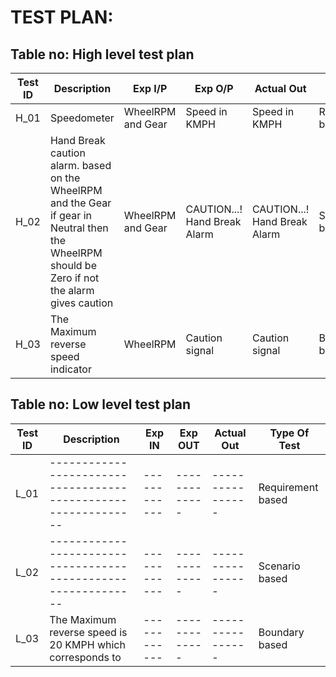 # TEST PLAN:

## Table no: High level test plan

| **Test ID** | **Description**                                              | **Exp I/P** | **Exp O/P** | **Actual Out** |**Type Of Test**  |    
|-------------|--------------------------------------------------------------|------------|-------------|----------------|------------------|
|  H_01       |Speedometer                                                   |WheelRPM and Gear |Speed in KMPH|Speed in KMPH|Requirement based |
|  H_02       |Hand Break caution alarm. based on the WheelRPM and the Gear if gear in Neutral then the WheelRPM should be Zero if not the alarm gives caution                     |WheelRPM and Gear|CAUTION...! Hand Break Alarm |CAUTION...! Hand Break Alarm| Scenario based    |
|  H_03       |The Maximum reverse speed indicator                           |WheelRPM|Caution signal    |Caution signal|Boundary based    |

## Table no: Low level test plan

| **Test ID** | **Description**                                              | **Exp IN** | **Exp OUT** | **Actual Out** |**Type Of Test**  |    
|-------------|--------------------------------------------------------------|------------|-------------|----------------|------------------|
|  L_01       |--------------------------------------------------------------|  ------------|-------------|----------------|Requirement based |
|  L_02       |--------------------------------------------------------------|  ------------|-------------|----------------|Scenario based    |
|  L_03       |The Maximum reverse speed is 20 KMPH which corresponds to |  ------------|-------------|----------------|Boundary based    |
